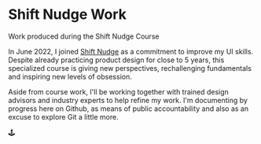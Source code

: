 # Shift Nudge Work
Work produced during the Shift Nudge Course

In June 2022, I joined <a href="https://shiftnudge.com/">Shift Nudge</a> as a commitment to improve my UI skills. Despite already practicing product design for close to 5 years, this specialized course is giving new perspectives, rechallenging fundamentals and inspiring new levels of obsession. 

Aside from course work, I'll be working together with trained design advisors and industry experts to help refine my work. I'm documenting by progress here on Github, as means of public accountability and also as an excuse to explore Git a little more.

🕹
